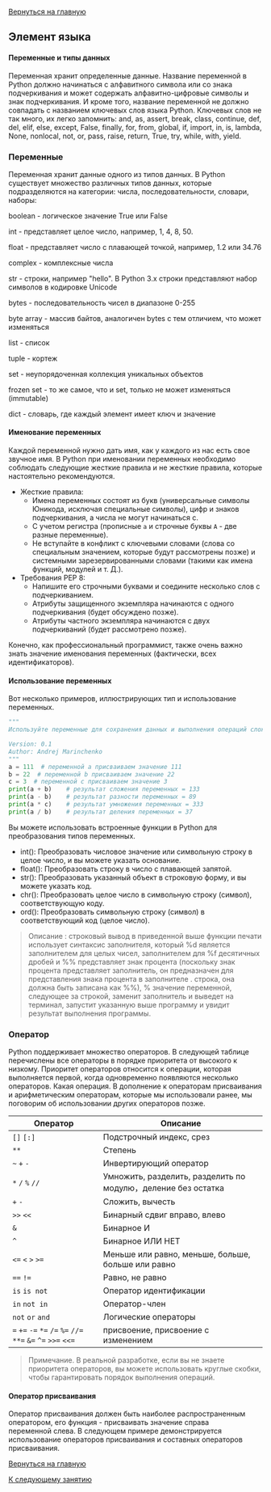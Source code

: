 [Вернуться на главную](https://github.com/BEPb/Python-100-days)

## Элемент языка

#### Переменные и типы данных

Переменная хранит определенные  данные. Название переменной в Python должно начинаться с алфавитного символа или со 
знака подчеркивания и может содержать  алфавитно-цифровые символы и знак подчеркивания. И кроме того, название 
переменной не должно совпадать с названием ключевых слов языка Python. Ключевых слов не так много, их легко 
запомнить: and, as, assert, break, class, continue, def, del, elif, else, except, False, finally, for, from, global,
if, import, in, is, lambda, None, nonlocal, not, or, pass, raise, return, True, try, while, with, yield.


### Переменные

Переменная хранит данные одного из типов данных. В Python существует множество различных типов данных, которые 
подразделяются на категории: числа, последовательности, словари, наборы:

boolean - логическое значение True или False

int - представляет целое число, например, 1, 4, 8, 50.

float - представляет число с плавающей точкой, например, 1.2 или 34.76

complex - комплексные числа

str - строки, например "hello". В Python 3.x строки представляют набор символов в кодировке Unicode

bytes - последовательность чисел в диапазоне 0-255

byte array - массив байтов, аналогичен bytes с тем отличием, что может изменяться

list - список

tuple - кортеж

set - неупорядоченная коллекция уникальных объектов

frozen set - то же самое, что и set, только не может изменяться (immutable)

dict - словарь, где каждый элемент имеет ключ и значение


#### Именование переменных

Каждой переменной нужно дать имя, как у каждого из нас есть свое звучное имя. В Python при именовании переменных 
необходимо соблюдать следующие жесткие правила и не жесткие правила, которые настоятельно рекомендуются.
- Жесткие правила:
  - Имена переменных состоят из букв (универсальные символы Юникода, исключая специальные символы), цифр и знаков 
    подчеркивания, а числа не могут начинаться с.
  - С учетом регистра (прописные `a` и строчные буквы `A` - две разные переменные).
  - Не вступайте в конфликт с ключевыми словами (слова со специальным значением, которые будут рассмотрены позже) и 
    системными зарезервированными словами (такими как имена функций, модулей и т. Д.).
- Требования PEP 8:
  - Напишите его строчными буквами и соедините несколько слов с подчеркиванием.
  - Атрибуты защищенного экземпляра начинаются с одного подчеркивания (будет обсуждено позже).
  - Атрибуты частного экземпляра начинаются с двух подчеркиваний (будет рассмотрено позже).

Конечно, как профессиональный программист, также очень важно знать значение именования переменных (фактически, всех 
идентификаторов).

#### Использование переменных

Вот несколько примеров, иллюстрирующих тип и использование переменных.

```Python
"""
Используйте переменные для сохранения данных и выполнения операций сложения, вычитания, умножения и деления.

Version: 0.1
Author: Andrej Marinchenko
"""
a = 111  # переменной а присваиваем значение 111
b = 22  # переменной b присваиваем значение 22
c = 3  # переменной c присваиваем значение 3
print(a + b)    # результат сложения переменных = 133
print(a - b)    # результат разности переменных = 89
print(a * c)    # результат умножения переменных = 333
print(a / b)    # результат деления переменных = 37
```

Вы можете использовать встроенные функции в Python для преобразования типов переменных.

- int(): Преобразовать числовое значение или символьную строку в целое число, и вы можете указать основание.
- float(): Преобразовать строку в число с плавающей запятой.
- str(): Преобразовать указанный объект в строковую форму, и вы можете указать код.
- chr(): Преобразовать целое число в символьную строку (символ), соответствующую коду.
- ord(): Преобразовать символьную строку (символ) в соответствующий код (целое число).




> Описание : строковый вывод в приведенной выше функции печати использует синтаксис заполнителя, который %d является 
> заполнителем для целых чисел, заполнителем для %f десятичных дробей и %% представляет знак процента (поскольку знак 
> процента представляет заполнитель, он предназначен для представления знака процента в заполнителе . строка, она 
> должна быть записана как %%), % значение переменной, следующее за строкой, заменит заполнитель и выведет на 
> терминал, запустит указанную выше программу и увидит результат выполнения программы.

### Оператор

Python поддерживает множество операторов. В следующей таблице перечислены все операторы в порядке приоритета от высокого к низкому. Приоритет операторов относится к операции, которая выполняется первой, когда одновременно появляются несколько операторов. Какая операция. В дополнение к операторам присваивания и арифметическим операторам, которые мы использовали ранее, мы поговорим об использовании других операторов позже.

| Оператор                                                       | Описание                         |
| ------------------------------------------------------------ | ------------------------------ |
| `[]` `[:]`                                                   | Подстрочный индекс, срез                     |
| `**`                                                         | Степень                           |
| `~` `+` `-`                                                  | Инвертирующий оператор         |
| `*` `/` `%` `//`                                             | Умножить, разделить, разделить по модулю，деление без остатка  |
| `+` `-`                                                      | Сложить, вычесть                         |
| `>>` `<<`                                                    | Бинарный сдвиг вправо, влево                     |
| `&`                                                          | Бинарное И                         |
| `^`                                                          |Бинарное ИЛИ НЕТ              |
| `<=` `<` `>` `>=`                                            | Меньше или равно, меньше, больше, больше или равно |
| `==` `!=`                                                    | Равно, не равно                   |
| `is`  `is not`                                               | Оператор идентификации                     |
| `in` `not in`                                                | Оператор-член                     |
| `not` `or` `and`                                             | Логические операторы                     |
| `=` `+=` `-=` `*=` `/=` `%=` `//=` `**=` `&=` `^=` `>>=` `<<=` | присвоение, присвоение с изменением            |

> Примечание. В реальной разработке, если вы не знаете приоритета операторов, вы можете использовать круглые скобки, 
> чтобы гарантировать порядок выполнения операций.

#### Оператор присваивания

Оператор присваивания должен быть наиболее распространенным оператором, его функция - присваивать значение справа  
переменной слева. В следующем примере демонстрируется использование операторов присваивания и составных операторов присваивания.



[Вернуться на главную](https://github.com/BEPb/Python-100-days)

[К следующему занятию](https://github.com/BEPb/Python-100-days/tree/master/%D0%94%D0%B5%D0%BD%D1%8C%2001-15/%D0%94%D0%B5%D0%BD%D1%8C%2003/README.md)


